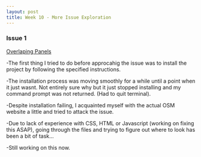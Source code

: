 ```yaml
---
layout: post
title: Week 10 - More Issue Exploration
---
```


### Issue 1
[Overlaping Panels](https://github.com/openstreetmap/iD/issues/5212)

-The first thing I tried to do before approcahig the issue was to install the project by following the specified instructions.

-The installation process was moving smoothly for a while until a point when it just wasnt. Not entirely sure why but it just stopped installing and my command prompt was not returned. (Had to quit terminal).

-Despite installation failing, I acquainted myself with the actual OSM website a little and tried to attack the issue. 

-Due to lack of experience with CSS, HTML or Javascript (working on fixing this ASAP), going through the files and trying to figure out where to look has been a bit of task...

-Still working on this now. 




